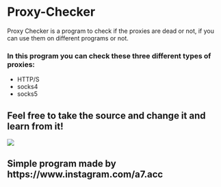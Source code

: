 # Proxy-Checker
Proxy Checker is a program to check if the proxies are dead or not, if you can use them on different programs or not.

<h3>In this program you can check these three different types of proxies:</h3>

* HTTP/S
* socks4
* socks5

 
 
<h2> Feel free to take the source and change it and learn from it! </h2>

<img src='https://user-images.githubusercontent.com/58238467/139712206-578d480e-ef9a-4a57-ba7b-66e5dff9d1b8.PNG'>

<h2> Simple program made by https://www.instagram.com/a7.acc </h2>

